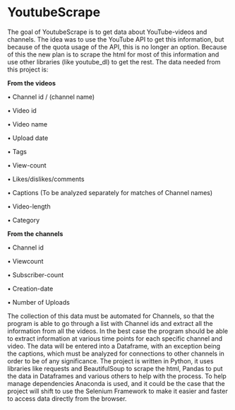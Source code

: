 ﻿# YoutubeScrape

The goal of YoutubeScrape is to get data about YouTube-videos and channels. The idea was to use the YouTube API to get this information, but because of the quota usage of the API, this is no longer an option. Because of this the new plan is to scrape the html for most of this information and use other libraries (like youtube_dl) to get the rest.
The data needed from this project is:

**From the videos**

•	Channel id / (channel name)

•	Video id

•	Video name

•	Upload date

•	Tags

•	View-count

•	Likes/dislikes/comments

•	Captions (To be analyzed separately for matches of Channel names)

•	Video-length

•	Category

**From the channels**

•	Channel id

•	Viewcount

•	Subscriber-count

•	Creation-date

•	Number of Uploads

The collection of this data must be automated for Channels, so that the program is able to go through a list with Channel ids and extract all the information from all the videos. In the best case the program should be able to extract information at various time points for each specific channel and video. The data will be entered into a Dataframe, with an exception being the captions, which must be analyzed for connections to other channels in order to be of any significance.
The project is written in Python, it uses libraries like requests and BeautifulSoup to scrape the html, Pandas to put the data in Dataframes and various others to help with the process. To help manage dependencies Anaconda is used, and it could be the case that the project will shift to use the Selenium Framework to make it easier and faster to access data directly from the browser.
